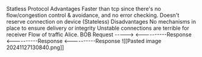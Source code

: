 Statless Protocol 
Advantages
	Faster than tcp since there's no flow/congestion control & avoidance, and no error checking. 
	Doesn't reserve connection on device (Stateless)
Disadvantages 
	No mechanisms in place to ensure delivery or integrity 
		Unstable connections are terrible for receiver 
Flow of traffic 
	Alice.                 BOB
	Request -----> 
	<----------Response
	<----------Response
	<----------Response	
![[Pasted image 20241127130840.png]]